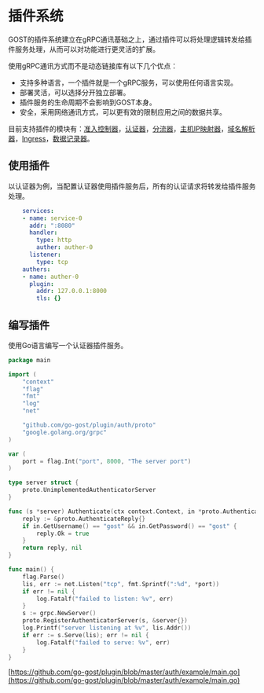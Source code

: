 # 插件系统

GOST的插件系统建立在gRPC通讯基础之上，通过插件可以将处理逻辑转发给插件服务处理，从而可以对功能进行更灵活的扩展。

使用gRPC通讯方式而不是动态链接库有以下几个优点：

* 支持多种语言，一个插件就是一个gRPC服务，可以使用任何语言实现。
* 部署灵活，可以选择分开独立部署。
* 插件服务的生命周期不会影响到GOST本身。
* 安全，采用网络通讯方式，可以更有效的限制应用之间的数据共享。


目前支持插件的模块有：[准入控制器](/concepts/admission/)，[认证器](/concepts/auth/)，[分流器](/concepts/bypass/)，[主机IP映射器](/concepts/hosts/)，[域名解析器](/concepts/resolver/)，[Ingress](/concepts/ingress/)，[数据记录器](/concepts/recorder/)。

## 使用插件

以认证器为例，当配置认证器使用插件服务后，所有的认证请求将转发给插件服务处理。

```yaml
    services:
    - name: service-0
      addr: ":8080"
      handler:
        type: http
        auther: auther-0
      listener:
        type: tcp
    authers:
    - name: auther-0
      plugin:
        addr: 127.0.0.1:8000
        tls: {}
```

## 编写插件

使用Go语言编写一个认证器插件服务。

```go
package main

import (
	"context"
	"flag"
	"fmt"
	"log"
	"net"

	"github.com/go-gost/plugin/auth/proto"
	"google.golang.org/grpc"
)

var (
	port = flag.Int("port", 8000, "The server port")
)

type server struct {
	proto.UnimplementedAuthenticatorServer
}

func (s *server) Authenticate(ctx context.Context, in *proto.AuthenticateRequest) (*proto.AuthenticateReply, error) {
	reply := &proto.AuthenticateReply{}
	if in.GetUsername() == "gost" && in.GetPassword() == "gost" {
		reply.Ok = true
	}
	return reply, nil
}

func main() {
	flag.Parse()
	lis, err := net.Listen("tcp", fmt.Sprintf(":%d", *port))
	if err != nil {
		log.Fatalf("failed to listen: %v", err)
	}
	s := grpc.NewServer()
	proto.RegisterAuthenticatorServer(s, &server{})
	log.Printf("server listening at %v", lis.Addr())
	if err := s.Serve(lis); err != nil {
		log.Fatalf("failed to serve: %v", err)
	}
}
```

[https://github.com/go-gost/plugin/blob/master/auth/example/main.go](https://github.com/go-gost/plugin/blob/master/auth/example/main.go)